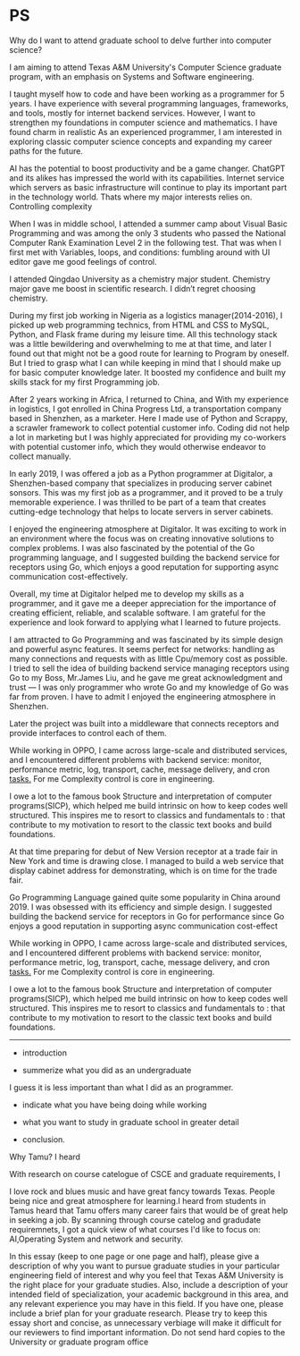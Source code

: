 # PS

Why do I want to attend graduate school to delve further into computer science?

I am aiming to attend Texas A&M University's Computer Science graduate program, with an emphasis on Systems and Software engineering.

I taught myself how to code and have been working as a programmer for 5 years. I have experience with several programming languages, frameworks, and tools, mostly for internet backend services. However, I want to strengthen my foundations in computer science and mathematics. I have found charm in realistic  As an experienced programmer, I am interested in exploring classic computer science concepts and expanding my career paths for the future.

AI has the potential to boost productivity and be a game changer. ChatGPT and its alikes has impressed the world with its capabilities. Internet service which servers as basic infrastructure will continue to play its important part in the technology world. Thats where my major interests relies on. Controlling complexity 


When I was in middle school, I attended a summer camp about Visual Basic Programming and was among the only 3 students who passed the National Computer Rank Examination Level 2 in the following test. That was when I first met with Variables, loops, and conditions: fumbling around with UI editor gave me good feelings of control.

I attended Qingdao University as a chemistry major student. Chemistry major gave me boost in scientific research. I didn’t regret choosing chemistry.

During my first job working in Nigeria as a logistics manager(2014-2016), I picked up web programming technics, from HTML and CSS to MySQL, Python, and Flask frame during my leisure time. All this technology stack was a little bewildering and overwhelming to me at that time, and later I found out that might not be a good route for learning to Program by oneself. But I tried to grasp what I can while keeping in mind that I should make up for basic computer knowledge later.  It boosted my confidence and built my skills stack for my first Programming job.

After 2 years working in Africa, I returned to China, and With my experience in logistics, I got enrolled in China Progress Ltd,  a transportation company based in Shenzhen,  as a marketer. Here I made use of Python and Scrappy, a scrawler framework to collect potential customer info. Coding did not help a lot in marketing but I was highly appreciated for providing my co-workers with potential customer info, which they would otherwise endeavor to collect manually. 

In early 2019, I was offered a job as a Python programmer at Digitalor, a Shenzhen-based company that specializes in producing server cabinet sonsors. This was my first job as a programmer, and it proved to be a truly memorable experience. I was thrilled to be part of a team that creates cutting-edge technology that helps to locate servers in server cabinets.


I enjoyed the engineering atmosphere at Digitalor. It was exciting to work in an environment where the focus was on creating innovative solutions to complex problems. I was also fascinated by the potential of the Go programming language, and I suggested building the backend service for receptors using Go, which enjoys a good reputation for supporting async communication cost-effectively.

Overall, my time at Digitalor helped me to develop my skills as a programmer, and it gave me a deeper appreciation for the importance of creating efficient, reliable, and scalable software. I am grateful for the experience and look forward to applying what I learned to future projects.

I am attracted to Go Programming and was fascinated by its simple design and powerful async features. It seems perfect for networks: handling as many connections and requests with as little Cpu/memory cost as possible. I tried to sell the idea of building backend service managing receptors using Go to my Boss, Mr.James Liu, and he gave me great acknowledgment and trust — I was only programmer who wrote Go and my knowledge of Go was far from proven. I have to admit I enjoyed the engineering atmosphere in Shenzhen.  

Later the project was built into a middleware that connects receptors and provide  interfaces to control each of them. 

While working in OPPO, I came across large-scale and distributed services, and I encountered different problems with backend service: monitor, performance metric, log, transport, cache, message delivery, and cron [tasks.](http://tasks.It) For me Complexity control  is core in engineering.  

I owe a lot to the famous book Structure and interpretation of computer programs(SICP), which helped me build intrinsic on how to keep codes well structured. This inspires me to resort to classics and fundamentals to  : that contribute to my motivation to resort to the classic text books and build foundations.  

At that time preparing for debut of New Version receptor at a trade fair in New York and time is drawing close. I managed to build a web service that display cabinet address for demonstrating, which is on time for the trade fair.
 

Go Programming Language gained quite some popularity in China around 2019. I was obsessed with its efficiency and simple design. I suggested building the backend service for receptors in Go for performance since Go enjoys a good reputation in supporting async communication cost-effect


While working in OPPO, I came across large-scale and distributed services, and I encountered different problems with backend service: monitor, performance metric, log, transport, cache, message delivery, and cron [tasks.](http://tasks.It) For me Complexity control  is core in engineering.  

I owe a lot to the famous book Structure and interpretation of computer programs(SICP), which helped me build intrinsic on how to keep codes well structured. This inspires me to resort to classics and fundamentals to  : that contribute to my motivation to resort to the classic text books and build foundations.  
 

----
- introduction



- summerize what you did as an undergraduate

I guess it is less important than what I did as an programmer.


- indicate what you have being doing while working

- what you want to study in graduate school in greater detail



- conclusion.


Why Tamu?
I heard 

With research on course catelogue of CSCE and graduate requirements, I 

I love rock and blues music and have great fancy towards Texas. People being nice and great atmosphere for learning.I heard from students in Tamus heard that Tamu offers  many career fairs that would be of great help in seeking a job. By scanning through course catelog and gradudate requiremnets, I got a quick view of what courses I'd like to focus on:  AI,Operating System and network and security.

In this essay (keep to one page or one page and half), please give a description of why you want to pursue graduate studies in your particular engineering field of interest and why you feel that Texas A&M University is the right place for your graduate studies. Also, include a description of your intended field of specialization, your academic background in this area, and any relevant experience you may have in this field. If you have one, please include a brief plan for your graduate research. Please try to keep this essay short and concise, as unnecessary verbiage will make it difficult for our reviewers to find important information.  Do not send hard copies to the University or graduate program office